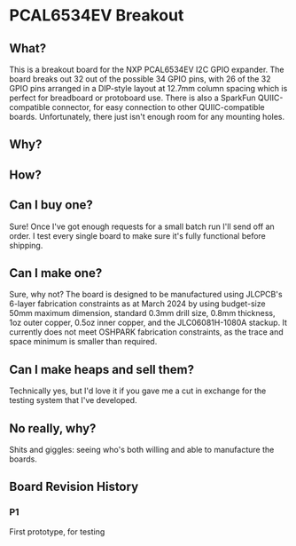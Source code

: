 # PCAL6534EV Breakout

## What?

This is a breakout board for the NXP PCAL6534EV I2C GPIO expander. The board breaks out 32 out of the possible 34 GPIO pins, with 26 of the 32 GPIO pins arranged in a DIP-style layout at 12.7mm column spacing which is perfect for breadboard or protoboard use. There is also a SparkFun QUIIC-compatible connector, for easy connection to other QUIIC-compatible boards. Unfortunately, there just isn't enough room for any mounting holes.

## Why?

## How?

## Can I buy one?

Sure! Once I've got enough requests for a small batch run I'll send off an order. I test every single board to make sure it's fully functional before shipping.

## Can I make one?

Sure, why not? The board is designed to be manufactured using JLCPCB's 6-layer fabrication constraints as at March 2024 by using budget-size 50mm maximum dimension, standard 0.3mm drill size, 0.8mm thickness, 1oz outer copper, 0.5oz inner copper, and the JLC06081H-1080A stackup. It currently does not meet OSHPARK fabrication constraints, as the trace and space minimum is smaller than required.

## Can I make heaps and sell them?

Technically yes, but I'd love it if you gave me a cut in exchange for the testing system that I've developed.

## No really, why?

Shits and giggles: seeing who's both willing and able to manufacture the boards.

## Board Revision History

### P1

First prototype, for testing
